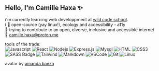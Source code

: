 
## Hello, I'm Camille Haxa ✨

  i'm currently learning web developpment at [wild code school](https://www.wildcodeschool.com/fr-fr/formations-developpement-web/formation-developpeur-web-a-distance).  
  i :purple_heart: open-source (yay linux!), ecology and accessibility - a11y  
  :floppy_disk: trying to contribute to an open, diverse, inclusive and accessible internet  
  :mushroom: camille.haxa@proton.me
  
  
  tools of the trade:  
  ![Javascript](https://img.shields.io/badge/Javascript-F0DB4F?style=for-the-badge&labelColor=black&logo=javascript&logoColor=F0DB4F)
  ![React](https://img.shields.io/badge/-React-61DBFB?style=for-the-badge&labelColor=black&logo=react&logoColor=61DBFB)
  ![Nodejs](https://img.shields.io/badge/Nodejs-3C873A?style=for-the-badge&labelColor=black&logo=node.js&logoColor=3C873A)
  ![Express.js](https://img.shields.io/badge/Express.js-000000?style=for-the-badge&logo=express&logoColor=white)
  ![Mysql](https://img.shields.io/badge/MySQL-4479A1?style=for-the-badge&logo=mysql&logoColor=fff&labelColor=black)
  ![HTML](https://img.shields.io/badge/HTML5-E34F26?style=for-the-badge&logo=html5&logoColor=white)
  ![CSS3](https://img.shields.io/badge/CSS3-1572B6?style=for-the-badge&logo=css3&logoColor=white)
  ![SASS Badge](https://img.shields.io/badge/Sass-CC6699?style=for-the-badge&logo=sass&logoColor=white)
  ![Tailwind](https://img.shields.io/badge/Tailwind_CSS-092749?style=for-the-badge&logo=tailwindcss&logoColor=06B6D4&labelColor=000000)
  ![Markdown](https://img.shields.io/badge/Markdown-000000?style=for-the-badge&logo=markdown&logoColor=white)
  ![VSCode](https://img.shields.io/badge/Visual_Studio-0078d7?style=for-the-badge&logo=visual%20studio&logoColor=white)
  ![Git](https://img.shields.io/badge/Git-F05032?style=for-the-badge&logo=git&logoColor=white)
  ![Linux](https://img.shields.io/badge/Linux-FCC624?style=for-the-badge&logo=linux&logoColor=black)  



  avatar by [amanda baeza](https://www.instagram.com/amanda.baeza/)

 
<!---
camille-haxa/camille-haxa is a ✨ special ✨ repository because its `README.md` (this file) appears on your GitHub profile.
You can click the Preview link to take a look at your changes.
--->
